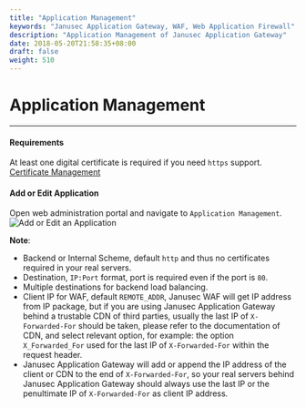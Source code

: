 ```yaml
---
title: "Application Management"
keywords: "Janusec Application Gateway, WAF, Web Application Firewall"
description: "Application Management of Janusec Application Gateway"
date: 2018-05-20T21:58:35+08:00
draft: false
weight: 510
---
```


# Application Management
----

#### Requirements  
At least one digital certificate is required if you need `https` support.    
[Certificate Management](/documentation/certificate-management)

#### Add or Edit Application  
Open web administration portal and navigate to `Application Management`.  
![Add or Edit an Application](/images/application1.png "Application Management of Janusec Application Gateway")  

**Note**:   

* Backend or Internal Scheme, default `http` and thus no certificates required in your real servers.    
* Destination, `IP:Port` format, port is required even if the port is `80`.   
* Multiple destinations for backend load balancing.   
* Client IP for WAF, default `REMOTE_ADDR`, Janusec WAF will get IP address from IP package, but if you are using Janusec Application Gateway behind a trustable CDN of third parties, usually the last IP of `X-Forwarded-For` should be taken, please refer to the documentation of CDN, and select relevant option, for example: the option `X_Forwarded_For` used for the last IP of `X-Forwarded-For` within the request header.   
* Janusec Application Gateway will add or append the IP address of the client or CDN to the end of `X-Forwarded-For`, so your real servers behind Janusec Application Gateway should always use the last IP or the penultimate IP of `X-Forwarded-For` as client IP address.    
